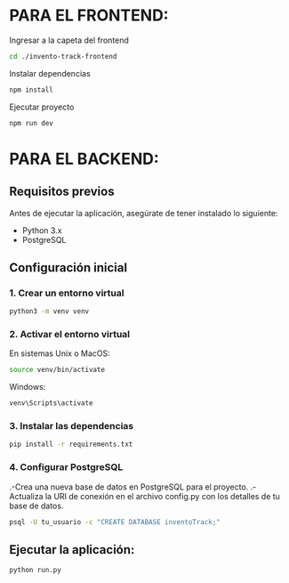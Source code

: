 # PARA EL FRONTEND:
Ingresar a la capeta del frontend
```bash
cd ./invento-track-frontend
```
Instalar dependencias 
```bash
npm install
```
Ejecutar proyecto 
```bash
npm run dev
```

# PARA EL BACKEND:

## Requisitos previos

Antes de ejecutar la aplicación, asegúrate de tener instalado lo siguiente:

- Python 3.x
- PostgreSQL

## Configuración inicial

### 1. Crear un entorno virtual

```bash
python3 -m venv venv
```

### 2. Activar el entorno virtual

En sistemas Unix o MacOS:

```bash
source venv/bin/activate
```
Windows:
```bash
venv\Scripts\activate
```

### 3. Instalar las dependencias

```bash
pip install -r requirements.txt
```

### 4. Configurar PostgreSQL
.-Crea una nueva base de datos en PostgreSQL para el proyecto.
.-Actualiza la URI de conexión en el archivo config.py con los detalles de tu base de datos.

```bash
psql -U tu_usuario -c "CREATE DATABASE inventoTrack;"
```

## Ejecutar la aplicación:

```bash
python run.py
```


